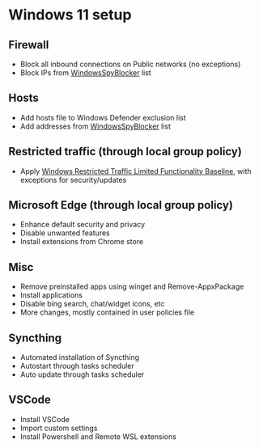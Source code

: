 # Windows 11 setup

## Firewall
- Block all inbound connections on Public networks (no exceptions)
- Block IPs from [WindowsSpyBlocker](https://raw.githubusercontent.com/crazy-max/WindowsSpyBlocker/master/data/firewall/spy.txt) list

## Hosts
- Add hosts file to Windows Defender exclusion list
- Add addresses from [WindowsSpyBlocker](https://raw.githubusercontent.com/crazy-max/WindowsSpyBlocker/master/data/hosts/spy.txt) list

## Restricted traffic (through local group policy)
- Apply [Windows Restricted Traffic Limited Functionality Baseline](https://learn.microsoft.com/en-us/windows/privacy/manage-connections-from-windows-operating-system-components-to-microsoft-services), with exceptions for security/updates

## Microsoft Edge (through local group policy)
- Enhance default security and privacy
- Disable unwanted features
- Install extensions from Chrome store

## Misc
- Remove preinstalled apps using winget and Remove-AppxPackage
- Install applications
- Disable bing search, chat/widget icons, etc
- More changes, mostly contained in user policies file

## Syncthing
- Automated installation of Syncthing
- Autostart through tasks scheduler
- Auto update through tasks scheduler

## VSCode
- Install VSCode
- Import custom settings
- Install Powershell and Remote WSL extensions